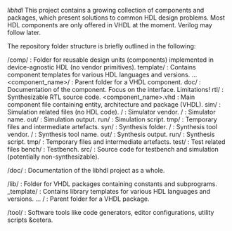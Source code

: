 *libhdl*
This project contains a growing collection of components and packages, which present
solutions to common HDL design problems. Most HDL components are only offered in VHDL at the
moment. Verilog may follow later.


The repository folder structure is briefly outlined in the following:

/comp/ : Folder for reusable design units (components) implemented in device-agnostic HDL (no vendor primitives).
  template/ : Contains component templates for various HDL languages and versions.
    ...
  <component_name>/ : Parent folder for a VHDL component.
    doc/ : Documentation of the component. Focus on the interface. Limitations!
    rtl/ : Synthesizable RTL source code.
      <component_name>.vhd : Main component file containing entity, architecture and package (VHDL).
    sim/ : Simulation related files (no HDL code).
      <vendor>/ : Simulator vendor.
        <tool>/ : Simulator name.
          out/ : Simulation output.
          run/ : Simulation script.
          tmp/ : Temporary files and intermediate artefacts.
    syn/ : Synthesis folder.
      <vendor>/ : Synthesis tool vendor.
        <tool>/ : Synthesis tool name.
          out/ : Synthesis output.
          run/ : Synthesis script.
          tmp/ : Temporary files and intermediate artefacts.
    test/ : Test related files
      bench/ : Testbench.
      src/ : Source code for testbench and simulation (potentially non-synthesizable).

/doc/ : Documentation of the libhdl project as a whole.

/lib/ : Folder for VHDL packages containing constants and subprograms.
  _template/ : Contains library templates for various HDL languages and versions.
    ...
  <libname>/ : Parent folder for a VHDL package. 

/tool/ : Software tools like code generators, editor configurations, utility scripts &cetera.
